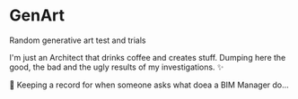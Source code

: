 # GenArt
Random generative art test and trials 

I'm just an Architect that drinks coffee and creates stuff.
Dumping here the good, the bad and the ugly results of my investigations. ✨

👀 Keeping a record for when someone asks what doea a BIM Manager do...

